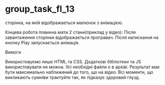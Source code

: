 # group_task_fl_13
сторінка, на якій відображається малюнок з анімацією.

Кінцева робота повинна мати 2 стани(приклад у відео):
Після завантаження сторінки відображається програвач.
Після натискання на кнопку Play запускається анімація.

Вимоги

Використовуємо лише HTML та CSS.
Додаткові бібліотеки та JS використовувати не можна.
Усі необхідні файли є в архіві.
Результат має бути максимально наближений до того, що на відео.
Всі моменти, що викликають сумніви трактуйте так, як підказує здоровий глузд.
